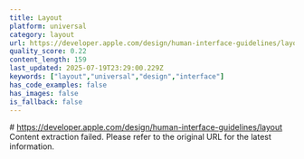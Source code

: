 ```yaml
---
title: Layout
platform: universal
category: layout
url: https://developer.apple.com/design/human-interface-guidelines/layout
quality_score: 0.22
content_length: 159
last_updated: 2025-07-19T23:29:00.229Z
keywords: ["layout","universal","design","interface"]
has_code_examples: false
has_images: false
is_fallback: false
---
```


\# https://developer.apple.com/design/human-interface-guidelines/layout Content extraction failed. Please refer to the original URL for the latest information.